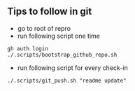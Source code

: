## Tips to follow in git
- go to root of repro
- run following script one time
```
gh auth login
./.scripts/bootstrap_github_repo.sh 
```
- run following script for every check-in
```
./.scripts/git_push.sh "readme update"
```

